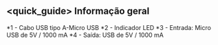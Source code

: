## <quick_guide> Informação geral

*1 - Cabo USB tipo A-Micro USB 
*2 - Indicador LED
*3 - Entrada: Micro USB de 5V / 1000 mA
*4 - Saída: USB de 5V / 1000 mA
